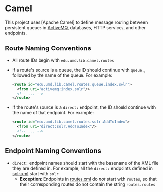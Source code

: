 # Camel

This project uses [Apache Camel] to define message routing between
persistent queues in [ActiveMQ], databases, HTTP services, and other
endpoints.

## Route Naming Conventions

* All route IDs begin with `edu.umd.lib.camel.routes`
* If a route's source is a queue, the ID should continue with `queue.`,
  followed by the name of the queue. For example:
  
  ```xml
  <route id="edu.umd.lib.camel.routes.queue.index.solr">
    <from uri="activemq:index.solr"/>
    <!-- ... -->
  </route>
  ```

* If the route's source is a `direct:` endpoint, the ID should continue
  with the name of that endpoint. For example:

  ```xml
  <route id="edu.umd.lib.camel.routes.solr.AddToIndex">
    <from uri="direct:solr.AddToIndex"/>
    <!-- ... -->
  </route>
  ```
  
## Endpoint Naming Conventions

* `direct:` endpoint names should start with the basename of the XML
  file they are defined in. For example, all the `direct:` endpoints
  defined in [solr.xml](../activemq/conf/camel/solr.xml) start with
  `solr`
  * **Exception:** Endpoints in [routes.xml](../activemq/conf/camel/routes.xml)
    do *not* start with `routes`, so that their corresponding routes
    do not contain the string `routes.routes`

[ActiveMQ]: https://activemq.apache.org/components/classic/
[Camel]: https://camel.apache.org/
